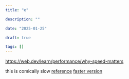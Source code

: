 ```yaml
---
title: "e"

description: ""

date: "2025-01-25"

draft: true

tags: []
---
```

https://web.dev/learn/performance/why-speed-matters

this is comically slow
[reference](https://terminalmontageportal.weebly.com/)
[faster version](/static/demos/faster_linktree)
